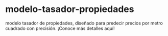 # modelo-tasador-propiedades
modelo tasador de propiedades, diseñado para predecir precios por metro cuadrado con precisión. ¡Conoce más detalles aquí!
